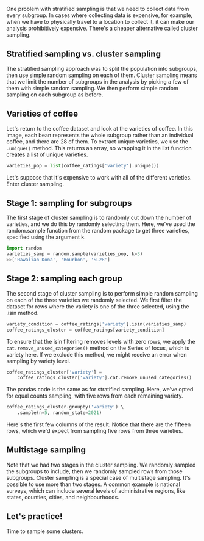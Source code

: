 One problem with stratified sampling is that we need to collect data from every subgroup. In cases where collecting data is expensive, for example, when we have to physically travel to a location to collect it, it can make our analysis prohibitively expensive. There's a cheaper alternative called cluster sampling.
## Stratified sampling vs. cluster sampling
The stratified sampling approach was to split the population into subgroups, then use simple random sampling on each of them. Cluster sampling means that we limit the number of subgroups in the analysis by picking a few of them with simple random sampling. We then perform simple random sampling on each subgroup as before.
## Varieties of coffee
Let's return to the coffee dataset and look at the varieties of coffee. In this image, each bean represents the whole subgroup rather than an individual coffee, and there are 28 of them. To extract unique varieties, we use the `.unique()` method. This returns an array, so wrapping it in the list function creates a list of unique varieties. 
```Python
varieties_pop = list(coffee_ratings['variety'].unique())
```
Let's suppose that it's expensive to work with all of the different varieties. Enter cluster sampling.
## Stage 1: sampling for subgroups
The first stage of cluster sampling is to randomly cut down the number of varieties, and we do this by randomly selecting them. Here, we've used the random.sample function from the random package to get three varieties, specified using the argument k.
```Python
import random
varieties_samp = random.sample(varieties_pop, k=3)
>>['Hawaiian Kona', 'Bourbon', 'SL28']
```
## Stage 2: sampling each group
The second stage of cluster sampling is to perform simple random sampling on each of the three varieties we randomly selected. We first filter the dataset for rows where the variety is one of the three selected, using the .isin method. 
```Python
variety_condition = coffee_ratings['variety'].isin(varieties_samp)
coffee_ratings_cluster = coffee_ratings[variety_condition]
```
To ensure that the isin filtering removes levels with zero rows, we apply the `cat.remove_unused_categories()` method on the Series of focus, which is variety here. If we exclude this method, we might receive an error when sampling by variety level. 
```Python
coffee_ratings_cluster['variety'] = 
	coffee_ratings_cluster['variety'].cat.remove_unused_categories()
```
The pandas code is the same as for stratified sampling. Here, we've opted for equal counts sampling, with five rows from each remaining variety.
```Python
coffee_ratings_cluster.groupby('variety') \ 
	.sample(n=5, random_state=2021)
```
Here's the first few columns of the result. Notice that there are the fifteen rows, which we'd expect from sampling five rows from three varieties.
## Multistage sampling
Note that we had two stages in the cluster sampling. We randomly sampled the subgroups to include, then we randomly sampled rows from those subgroups. Cluster sampling is a special case of multistage sampling. It's possible to use more than two stages. A common example is national surveys, which can include several levels of administrative regions, like states, counties, cities, and neighbourhoods.
## Let's practice!
Time to sample some clusters.